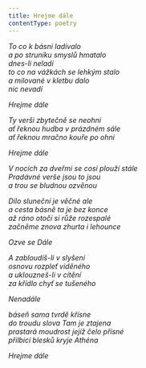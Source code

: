 ```yaml
---
title: Hrejme dále
contentType: poetry
---
```


<section>

_To co k básni ladívalo  
a po struníku smyslů hmatalo  
dnes-li neladí  
to co na vážkách se lehkým stalo  
a milované v kletbu dalo  
nic nevadí_

</section>

<section>

_Hrejme dále_

</section>

<section>

_Ty verši zbytečně se neohni  
ať řeknou hudba v prázdném sále  
ať řeknou mračno kouře po ohni_

</section>

<section>

_Hrejme dále_

</section>

<section>

_V nocích za dveřmi se cosi plouží stále  
Pradávné verše jsou to jsou  
a trou se bludnou ozvěnou_

</section>

<section>

_Dílo sluneční je věčné ale  
a cesta básně ta je bez konce  
až ráno otočí si růže rozespalé  
začněme znova zhurta i lehounce_

</section>

<section>

_Ozve se Dále_

</section>

<section>

_A zabloudíš-li v slyšení  
osnovu rozpleť viděného  
a uklouzneš-li v cítění  
za křídlo chyť se tušeného_

</section>

<section>

_Nenadále_

</section>

<section>

_báseň sama tvrdě křísne  
do troudu slova Tam je ztajena  
prastará moudrost jejíž čelo přísné  
přilbicí blesků kryje Athéna_

</section>

<section>

_Hrejme dále_

</section>
